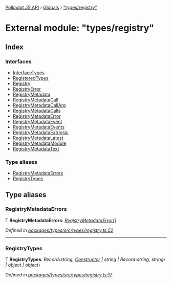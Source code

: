 [Polkadot JS API](../README.md) › [Globals](../globals.md) › ["types/registry"](_types_registry_.md)

# External module: "types/registry"

## Index

### Interfaces

* [InterfaceTypes](../interfaces/_types_registry_.interfacetypes.md)
* [RegisteredTypes](../interfaces/_types_registry_.registeredtypes.md)
* [Registry](../interfaces/_types_registry_.registry.md)
* [RegistryError](../interfaces/_types_registry_.registryerror.md)
* [RegistryMetadata](../interfaces/_types_registry_.registrymetadata.md)
* [RegistryMetadataCall](../interfaces/_types_registry_.registrymetadatacall.md)
* [RegistryMetadataCallArg](../interfaces/_types_registry_.registrymetadatacallarg.md)
* [RegistryMetadataCalls](../interfaces/_types_registry_.registrymetadatacalls.md)
* [RegistryMetadataError](../interfaces/_types_registry_.registrymetadataerror.md)
* [RegistryMetadataEvent](../interfaces/_types_registry_.registrymetadataevent.md)
* [RegistryMetadataEvents](../interfaces/_types_registry_.registrymetadataevents.md)
* [RegistryMetadataExtrinsic](../interfaces/_types_registry_.registrymetadataextrinsic.md)
* [RegistryMetadataLatest](../interfaces/_types_registry_.registrymetadatalatest.md)
* [RegistryMetadataModule](../interfaces/_types_registry_.registrymetadatamodule.md)
* [RegistryMetadataText](../interfaces/_types_registry_.registrymetadatatext.md)

### Type aliases

* [RegistryMetadataErrors](_types_registry_.md#registrymetadataerrors)
* [RegistryTypes](_types_registry_.md#registrytypes)

## Type aliases

###  RegistryMetadataErrors

Ƭ **RegistryMetadataErrors**: *[RegistryMetadataError](../interfaces/_types_registry_.registrymetadataerror.md)[]*

*Defined in [packages/types/src/types/registry.ts:52](https://github.com/polkadot-js/api/blob/9bf854445c/packages/types/src/types/registry.ts#L52)*

___

###  RegistryTypes

Ƭ **RegistryTypes**: *Record‹string, [Constructor](../interfaces/_types_codec_.constructor.md) | string | Record‹string, string› | object | object›*

*Defined in [packages/types/src/types/registry.ts:17](https://github.com/polkadot-js/api/blob/9bf854445c/packages/types/src/types/registry.ts#L17)*
